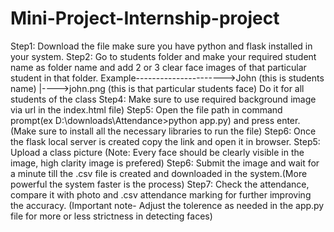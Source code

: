# Mini-Project-Internship-project
Step1: Download the file make sure you have python and flask installed in your system.
Step2: Go to students folder and make your required student name as folder name and add 2 or 3 clear face images of that particular student in that folder. 
Example---------------------->John                (this is students name)
                           |---->john.png         (this is that particular students face)
Do it for all students of the class
Step4: Make sure to use required background image via url in the index.html file)
Step5: Open the file path in command prompt(ex D:\downloads\Attendance>python app.py) and press enter.(Make sure to install all the necessary libraries to run the file)
Step6: Once the flask local server is created copy the link and open it in browser.
Step5: Upload a class picture (Note: Every face should be clearly visible in the image, high clarity image is prefered)
Step6: Submit the image and wait for a minute till the .csv file is created and downloaded in the system.(More powerful the system faster is the process)
Step7: Check the attendance, compare it with photo and .csv attendance marking for further improving the accuracy.
(Important note- Adjust the tolerence as needed in the app.py file for more or less strictness in detecting faces)  
